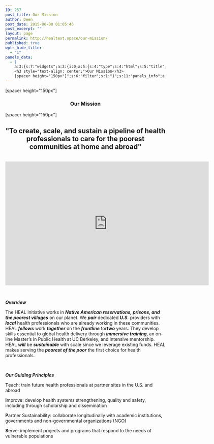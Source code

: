 ```yaml
---
ID: 257
post_title: Our Mission
author: Deen
post_date: 2015-06-08 01:05:46
post_excerpt: ""
layout: page
permalink: http://healtest.space/our-mission/
published: true
wptr_hide_title:
  - "1"
panels_data:
  - |
    a:3:{s:7:"widgets";a:3:{i:0;a:5:{s:4:"type";s:4:"html";s:5:"title";s:0:"";s:4:"text";s:96:"[spacer height="150px"]
    <h3 style="text-align: center;">Our Mission</h3>
    [spacer height="150px"]";s:6:"filter";s:1:"1";s:11:"panels_info";a:6:{s:5:"class";s:30:"WP_Widget_Black_Studio_TinyMCE";s:3:"raw";b:0;s:4:"grid";i:0;s:4:"cell";i:0;s:2:"id";i:0;s:5:"style";a:3:{s:10:"background";s:7:"#ffffff";s:27:"background_image_attachment";i:567;s:18:"background_display";s:5:"cover";}}}i:1;a:5:{s:4:"type";s:6:"visual";s:5:"title";s:0:"";s:4:"text";s:421:"<h2 style="text-align: center;"> </h2><h2 style="text-align: center;"><strong>"To create, scale, and sustain a pipeline of health professionals to care for the poorest communities at home and abroad"</strong></h2><p> </p><div style="text-align: center;"><iframe src="https://www.youtube.com/embed/6FrMGeVZero" width="500" height="304" frameborder="0" allowfullscreen="allowfullscreen"></iframe></div><p> </p><p> </p>";s:6:"filter";s:1:"1";s:11:"panels_info";a:6:{s:5:"class";s:30:"WP_Widget_Black_Studio_TinyMCE";s:3:"raw";b:0;s:4:"grid";i:1;s:4:"cell";i:0;s:2:"id";i:1;s:5:"style";a:3:{s:7:"padding";s:4:"2.5%";s:10:"background";s:7:"#ffffff";s:18:"background_display";s:5:"cover";}}}i:2;a:5:{s:4:"type";s:6:"visual";s:5:"title";s:0:"";s:4:"text";s:1547:"<p> </p><p><strong><em>Overview</em></strong></p><div style="text-align: left;"><p>The HEAL Initiative works in <strong><em>Native American reservations, prisons, and the poorest villages</em></strong> on our planet. We <strong><em>pair</em></strong> dedicated <strong><em>U.S.</em></strong> providers with <strong><em>local</em></strong> health professionals who are already working in these communities. HEAL <strong><em>fellows</em></strong> work <strong><em>together</em></strong> on the <strong><em>frontline</em></strong> for<strong><em>two</em></strong> years. They develop skills essential to global health delivery through <strong><em>immersive training</em></strong>, an on-line Master’s in Public Health at UC Berkeley, and intensive mentorship. HEAL <strong><em>will</em></strong> be <strong><em>sustainable</em></strong> with scale since we leverage existing funds. HEAL makes serving the <strong><em>poorest of the poor</em></strong> the first choice for health professionals.</p><p> </p><p><strong><em>Our Guiding Principles</em></strong></p><p><b>T</b>each: train future health professionals at partner sites in the U.S. and abroad</p><p><b>I</b>mprove: develop health systems strengthening, quality and safety, including through scholarship and dissemination</p><p><b>P</b>artner Sustainability: collaborate longitudinally with academic institutions, governments and non-governmental organizations (NGO)</p><p><b>S</b>erve: implement projects and programs that respond to the needs of vulnerable populations</p></div><p> </p>";s:6:"filter";s:1:"1";s:11:"panels_info";a:5:{s:5:"class";s:30:"WP_Widget_Black_Studio_TinyMCE";s:4:"grid";i:1;s:4:"cell";i:1;s:2:"id";i:2;s:5:"style";a:4:{s:7:"padding";s:4:"2.5%";s:10:"background";s:7:"#ededed";s:27:"background_image_attachment";b:0;s:18:"background_display";s:5:"cover";}}}}s:5:"grids";a:2:{i:0;a:2:{s:5:"cells";i:1;s:5:"style";a:3:{s:11:"row_stretch";s:14:"full-stretched";s:10:"background";s:7:"#ffffff";s:18:"background_display";s:4:"tile";}}i:1;a:2:{s:5:"cells";i:2;s:5:"style";a:2:{s:11:"row_stretch";s:14:"full-stretched";s:18:"background_display";s:4:"tile";}}}s:10:"grid_cells";a:3:{i:0;a:2:{s:4:"grid";i:0;s:6:"weight";i:1;}i:1;a:2:{s:4:"grid";i:1;s:6:"weight";d:0.5;}i:2;a:2:{s:4:"grid";i:1;s:6:"weight";d:0.5;}}}
---
```

[spacer height="150px"]
<h3 style="text-align: center;">Our Mission</h3>
[spacer height="150px"]
<h2 style="text-align: center;"></h2>
<h2 style="text-align: center;"><strong>"To create, scale, and sustain a pipeline of health professionals to care for the poorest communities at home and abroad"</strong></h2>
&nbsp;

<iframe src="https://www.youtube.com/embed/6FrMGeVZero" width="640" height="390" frameborder="0" allowfullscreen="allowfullscreen"></iframe>

&nbsp;

<strong><em>Overview</em></strong>

The HEAL Initiative works in <strong><em>Native American reservations, prisons, and the poorest villages</em></strong> on our planet. We <strong><em>pair</em></strong> dedicated <strong><em>U.S.</em></strong> providers with <strong><em>local</em></strong> health professionals who are already working in these communities. HEAL <strong><em>fellows</em></strong> work <strong><em>together</em></strong> on the <strong><em>frontline</em></strong> for<strong><em>two</em></strong> years. They develop skills essential to global health delivery through <strong><em>immersive training</em></strong>, an on-line Master’s in Public Health at UC Berkeley, and intensive mentorship. HEAL <strong><em>will</em></strong> be <strong><em>sustainable</em></strong> with scale since we leverage existing funds. HEAL makes serving the <strong><em>poorest of the poor</em></strong> the first choice for health professionals.

&nbsp;

<strong><em>Our Guiding Principles</em></strong>

<b>T</b>each: train future health professionals at partner sites in the U.S. and abroad

<b>I</b>mprove: develop health systems strengthening, quality and safety, including through scholarship and dissemination

<b>P</b>artner Sustainability: collaborate longitudinally with academic institutions, governments and non-governmental organizations (NGO)

<b>S</b>erve: implement projects and programs that respond to the needs of vulnerable populations

&nbsp;